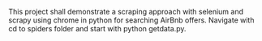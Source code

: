 This project shall demonstrate a scraping approach with selenium and scrapy using chrome in python for searching AirBnb offers. Navigate with cd to spiders folder and start with python getdata.py.
